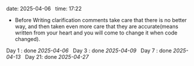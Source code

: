 date: 2025-04-06  
time: 17:22  

- Before Writing clarification comments take care that there is no better way, and then taken even more care that they are accurate(means written from your heart and you will come to change it when code changed).

Day 1 : done *2025-04-06*  
Day 3 : done *2025-04-09*  
Day 7 : done *2025-04-13*  
Day 21: done *2025-04-27*